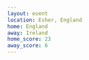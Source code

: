 ```yaml
---
layout: event
location: Esher, England
home: England
away: Ireland
home_score: 23
away_score: 6
---
```


